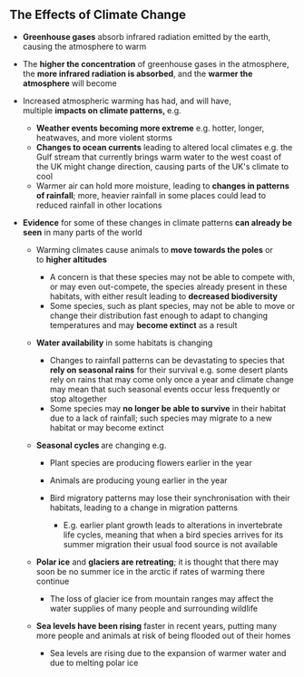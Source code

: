 The Effects of Climate Change
-----------------------------

* <b>Greenhouse gases</b> absorb infrared radiation emitted by the earth, causing the atmosphere to warm
* The <b>higher the concentration</b> of greenhouse gases in the atmosphere, the <b>more infrared radiation is absorbed</b>, and the <b>warmer the atmosphere</b> will become
* Increased atmospheric warming has had, and will have, multiple <b>impacts on climate patterns, </b>e.g.

  + <b>Weather events becoming more extreme</b> e.g. hotter, longer, heatwaves, and more violent storms
  + <b>Changes to ocean currents</b> leading to altered local climates e.g. the Gulf stream that currently brings warm water to the west coast of the UK might change direction, causing parts of the UK's climate to cool
  + Warmer air can hold more moisture, leading to <b>changes in patterns of rainfall</b>; more, heavier rainfall in some places could lead to reduced rainfall in other locations

* <b>Evidence</b> for some of these changes in climate patterns <b>can already be seen</b> in many parts of the world

  + Warming climates cause animals to <b>move towards the poles</b> or to <b>higher altitudes</b>

    - A concern is that these species may not be able to compete with, or may even out-compete, the species already present in these habitats, with either result leading to <b>decreased biodiversity</b>
    - Some species, such as plant species, may not be able to move or change their distribution fast enough to adapt to changing temperatures and may <b>become extinct</b> as a result
  + <b>Water availability</b> in some habitats is changing

    - Changes to rainfall patterns can be devastating to species that <b>rely on seasonal rains</b> for their survival e.g. some desert plants rely on rains that may come only once a year and climate change may mean that such seasonal events occur less frequently or stop altogether
    - Some species may <b>no longer be able to survive</b> in their habitat due to a lack of rainfall; such species may migrate to a new habitat or may become extinct
  + <b>Seasonal cycles </b>are changing e.g.

    - Plant species are producing flowers earlier in the year
    - Animals are producing young earlier in the year
    - Bird migratory patterns may lose their synchronisation with their habitats, leading to a change in migration patterns

      * E.g. earlier plant growth leads to alterations in invertebrate life cycles, meaning that when a bird species arrives for its summer migration their usual food source is not available
  + <b>Polar ice</b> and <b>glaciers are retreating</b>; it is thought that there may soon be no summer ice in the arctic if rates of warming there continue

    - The loss of glacier ice from mountain ranges may affect the water supplies of many people and surrounding wildlife
  + <b>Sea levels have been rising</b> faster in recent years, putting many more people and animals at risk of being flooded out of their homes

    - Sea levels are rising due to the expansion of warmer water and due to melting polar ice